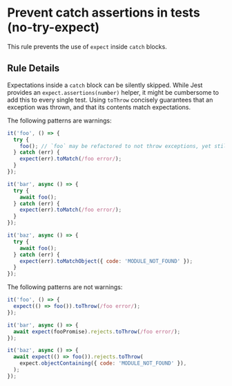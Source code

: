 # Prevent catch assertions in tests (no-try-expect)

This rule prevents the use of `expect` inside `catch` blocks.

## Rule Details

Expectations inside a `catch` block can be silently skipped. While Jest provides
an `expect.assertions(number)` helper, it might be cumbersome to add this to
every single test. Using `toThrow` concisely guarantees that an exception was
thrown, and that its contents match expectations.

The following patterns are warnings:

```js
it('foo', () => {
  try {
    foo(); // `foo` may be refactored to not throw exceptions, yet still appears to be tested here.
  } catch (err) {
    expect(err).toMatch(/foo error/);
  }
});

it('bar', async () => {
  try {
    await foo();
  } catch (err) {
    expect(err).toMatch(/foo error/);
  }
});

it('baz', async () => {
  try {
    await foo();
  } catch (err) {
    expect(err).toMatchObject({ code: 'MODULE_NOT_FOUND' });
  }
});
```

The following patterns are not warnings:

```js
it('foo', () => {
  expect(() => foo()).toThrow(/foo error/);
});

it('bar', async () => {
  await expect(fooPromise).rejects.toThrow(/foo error/);
});

it('baz', async () => {
  await expect(() => foo()).rejects.toThrow(
    expect.objectContaining({ code: 'MODULE_NOT_FOUND' }),
  );
});
```
